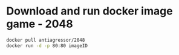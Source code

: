 # Download and run docker image game - 2048

```sh
docker pull antiagressor/2048
docker run -d -p 80:80 imageID
```
